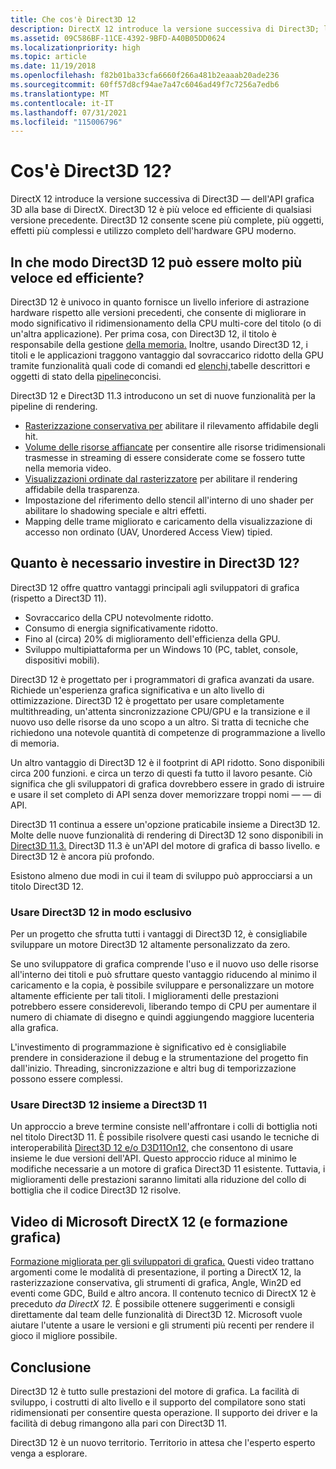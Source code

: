 ```yaml
---
title: Che cos'è Direct3D 12
description: DirectX 12 introduce la versione successiva di Direct3D; l'API grafica 3D alla base di DirectX.
ms.assetid: 09C586BF-11CE-4392-9BFD-A40B05DD0624
ms.localizationpriority: high
ms.topic: article
ms.date: 11/19/2018
ms.openlocfilehash: f82b01ba33cfa6660f266a481b2eaaab20ade236
ms.sourcegitcommit: 60ff57d8cf94ae7a47c6046ad49f7c7256a7edb6
ms.translationtype: MT
ms.contentlocale: it-IT
ms.lasthandoff: 07/31/2021
ms.locfileid: "115006796"
---
```

# <a name="what-is-direct3d-12"></a>Cos'è Direct3D 12?

DirectX 12 introduce la versione successiva di Direct3D &mdash; dell'API grafica 3D alla base di DirectX. Direct3D 12 è più veloce ed efficiente di qualsiasi versione precedente. Direct3D 12 consente scene più complete, più oggetti, effetti più complessi e utilizzo completo dell'hardware GPU moderno.

## <a name="how-can-direct3d-12-be-so-much-faster-and-more-efficient"></a>In che modo Direct3D 12 può essere molto più veloce ed efficiente?

Direct3D 12 è univoco in quanto fornisce un livello inferiore di astrazione hardware rispetto alle versioni precedenti, che consente di migliorare in modo significativo il ridimensionamento della CPU multi-core del titolo (o di un'altra applicazione). Per prima cosa, con Direct3D 12, il titolo è responsabile della gestione [della memoria.](memory-management.md) Inoltre, usando Direct3D 12, i titoli e le applicazioni traggono vantaggio dal sovraccarico ridotto della GPU tramite funzionalità quali code di comandi ed [elenchi,](command-queues-and-command-lists.md)tabelle descrittori e oggetti di stato della [](descriptor-tables.md) [pipeline](managing-graphics-pipeline-state-in-direct3d-12.md)concisi.

Direct3D 12 e Direct3D 11.3 introducono un set di nuove funzionalità per la pipeline di rendering.

- [Rasterizzazione conservativa per](../direct3d11/conservative-rasterization.md) abilitare il rilevamento affidabile degli hit.
- [Volume delle risorse affiancate](../direct3d11/volume-tiled-resources.md) per consentire alle risorse tridimensionali trasmesse in streaming di essere considerate come se fossero tutte nella memoria video.
- [Visualizzazioni ordinate dal rasterizzatore](../direct3d11/rasterizer-order-views.md) per abilitare il rendering affidabile della trasparenza.
- Impostazione del riferimento dello stencil all'interno di uno shader per abilitare lo shadowing speciale e altri effetti.
- Mapping delle trame migliorato e caricamento della visualizzazione di accesso non ordinato (UAV, Unordered Access View) tipied.

## <a name="how-deeply-should-i-invest-in-direct3d-12"></a>Quanto è necessario investire in Direct3D 12?

Direct3D 12 offre quattro vantaggi principali agli sviluppatori di grafica (rispetto a Direct3D 11).

- Sovraccarico della CPU notevolmente ridotto.
- Consumo di energia significativamente ridotto.
- Fino al (circa) 20% di miglioramento dell'efficienza della GPU.
- Sviluppo multipiattaforma per un Windows 10 (PC, tablet, console, dispositivi mobili).

Direct3D 12 è progettato per i programmatori di grafica avanzati da usare. Richiede un'esperienza grafica significativa e un alto livello di ottimizzazione. Direct3D 12 è progettato per usare completamente multithreading, un'attenta sincronizzazione CPU/GPU e la transizione e il nuovo uso delle risorse da uno scopo a un altro. Si tratta di tecniche che richiedono una notevole quantità di competenze di programmazione a livello di memoria.

Un altro vantaggio di Direct3D 12 è il footprint di API ridotto. Sono disponibili circa 200 funzioni. e circa un terzo di questi fa tutto il lavoro pesante. Ciò significa che gli sviluppatori di grafica dovrebbero essere in grado di istruire e usare il set completo di API senza dover memorizzare troppi nomi &mdash; &mdash; di API.

Direct3D 11 continua a essere un'opzione praticabile insieme a Direct3D 12. Molte delle nuove funzionalità di rendering di Direct3D 12 sono disponibili in [Direct3D 11.3.](../direct3d11/direct3d-11-3-features.md) Direct3D 11.3 è un'API del motore di grafica di basso livello. e Direct3D 12 è ancora più profondo.

Esistono almeno due modi in cui il team di sviluppo può approcciarsi a un titolo Direct3D 12.

### <a name="use-direct3d-12-exclusively"></a>Usare Direct3D 12 in modo esclusivo

Per un progetto che sfrutta tutti i vantaggi di Direct3D 12, è consigliabile sviluppare un motore Direct3D 12 altamente personalizzato da zero.

Se uno sviluppatore di grafica comprende l'uso e il nuovo uso delle risorse all'interno dei titoli e può sfruttare questo vantaggio riducendo al minimo il caricamento e la copia, è possibile sviluppare e personalizzare un motore altamente efficiente per tali titoli. I miglioramenti delle prestazioni potrebbero essere considerevoli, liberando tempo di CPU per aumentare il numero di chiamate di disegno e quindi aggiungendo maggiore lucenteria alla grafica.

L'investimento di programmazione è significativo ed è consigliabile prendere in considerazione il debug e la strumentazione del progetto fin dall'inizio. Threading, sincronizzazione e altri bug di temporizzazione possono essere complessi.

### <a name="use-direct3d-12-in-concert-with-direct3d-11"></a>Usare Direct3D 12 insieme a Direct3D 11

Un approccio a breve termine consiste nell'affrontare i colli di bottiglia noti nel titolo Direct3D 11. È possibile risolvere questi casi usando le tecniche di interoperabilità [Direct3D 12 e/o D3D11On12,](direct3d-12-interop.md) che consentono di usare insieme le due versioni dell'API. Questo approccio riduce al minimo le modifiche necessarie a un motore di grafica Direct3D 11 esistente. Tuttavia, i miglioramenti delle prestazioni saranno limitati alla riduzione del collo di bottiglia che il codice Direct3D 12 risolve.

## <a name="microsoft-directx-12-and-graphics-education-videos"></a>Video di Microsoft DirectX 12 (e formazione grafica)

[Formazione migliorata per gli sviluppatori di grafica.](https://www.youtube.com/channel/UCiaX2B8XiXR70jaN7NK-FpA) Questi video trattano argomenti come le modalità di presentazione, il porting a DirectX 12, la rasterizzazione conservativa, gli strumenti di grafica, Angle, Win2D ed eventi come GDC, Build e altro ancora. Il contenuto tecnico di DirectX 12 è preceduto *da DirectX 12.* È possibile ottenere suggerimenti e consigli direttamente dal team delle funzionalità di Direct3D 12. Microsoft vuole aiutare l'utente a usare le versioni e gli strumenti più recenti per rendere il gioco il migliore possibile.

## <a name="conclusion"></a>Conclusione

Direct3D 12 è tutto sulle prestazioni del motore di grafica. La facilità di sviluppo, i costrutti di alto livello e il supporto del compilatore sono stati ridimensionati per consentire questa operazione. Il supporto dei driver e la facilità di debug rimangono alla pari con Direct3D 11.

Direct3D 12 è un nuovo territorio. Territorio in attesa che l'esperto esperto venga a esplorare.
